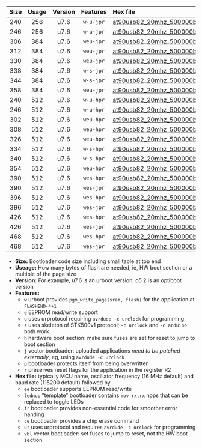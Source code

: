 |Size|Usage|Version|Features|Hex file|
|:-:|:-:|:-:|:-:|:--|
|240|256|u7.6|`w-u-jpr`|[at90usb82_20mhz_500000bps_ur_vbl.hex](https://raw.githubusercontent.com/stefanrueger/urboot/main//at90usb82_20mhz_500000bps_ur_vbl.hex)|
|246|256|u7.6|`w-u-jpr`|[at90usb82_20mhz_500000bps_lednop_ur_vbl.hex](https://raw.githubusercontent.com/stefanrueger/urboot/main//at90usb82_20mhz_500000bps_lednop_ur_vbl.hex)|
|306|384|u7.6|`weu-jpr`|[at90usb82_20mhz_500000bps_ee_ur_vbl.hex](https://raw.githubusercontent.com/stefanrueger/urboot/main//at90usb82_20mhz_500000bps_ee_ur_vbl.hex)|
|312|384|u7.6|`weu-jpr`|[at90usb82_20mhz_500000bps_ee_lednop_ur_vbl.hex](https://raw.githubusercontent.com/stefanrueger/urboot/main//at90usb82_20mhz_500000bps_ee_lednop_ur_vbl.hex)|
|330|384|u7.6|`weu-jpr`|[at90usb82_20mhz_500000bps_ee_lednop_fr_ur_vbl.hex](https://raw.githubusercontent.com/stefanrueger/urboot/main//at90usb82_20mhz_500000bps_ee_lednop_fr_ur_vbl.hex)|
|338|384|u7.6|`w-s-jpr`|[at90usb82_20mhz_500000bps_vbl.hex](https://raw.githubusercontent.com/stefanrueger/urboot/main//at90usb82_20mhz_500000bps_vbl.hex)|
|344|384|u7.6|`w-s-jpr`|[at90usb82_20mhz_500000bps_lednop_vbl.hex](https://raw.githubusercontent.com/stefanrueger/urboot/main//at90usb82_20mhz_500000bps_lednop_vbl.hex)|
|358|384|u7.6|`weu-jpr`|[at90usb82_20mhz_500000bps_ee_lednop_fr_ce_ur_vbl.hex](https://raw.githubusercontent.com/stefanrueger/urboot/main//at90usb82_20mhz_500000bps_ee_lednop_fr_ce_ur_vbl.hex)|
|240|512|u7.6|`w-u-hpr`|[at90usb82_20mhz_500000bps_ur.hex](https://raw.githubusercontent.com/stefanrueger/urboot/main//at90usb82_20mhz_500000bps_ur.hex)|
|246|512|u7.6|`w-u-hpr`|[at90usb82_20mhz_500000bps_lednop_ur.hex](https://raw.githubusercontent.com/stefanrueger/urboot/main//at90usb82_20mhz_500000bps_lednop_ur.hex)|
|302|512|u7.6|`weu-hpr`|[at90usb82_20mhz_500000bps_ee_ur.hex](https://raw.githubusercontent.com/stefanrueger/urboot/main//at90usb82_20mhz_500000bps_ee_ur.hex)|
|308|512|u7.6|`weu-hpr`|[at90usb82_20mhz_500000bps_ee_lednop_ur.hex](https://raw.githubusercontent.com/stefanrueger/urboot/main//at90usb82_20mhz_500000bps_ee_lednop_ur.hex)|
|326|512|u7.6|`weu-hpr`|[at90usb82_20mhz_500000bps_ee_lednop_fr_ur.hex](https://raw.githubusercontent.com/stefanrueger/urboot/main//at90usb82_20mhz_500000bps_ee_lednop_fr_ur.hex)|
|334|512|u7.6|`w-s-hpr`|[at90usb82_20mhz_500000bps.hex](https://raw.githubusercontent.com/stefanrueger/urboot/main//at90usb82_20mhz_500000bps.hex)|
|340|512|u7.6|`w-s-hpr`|[at90usb82_20mhz_500000bps_lednop.hex](https://raw.githubusercontent.com/stefanrueger/urboot/main//at90usb82_20mhz_500000bps_lednop.hex)|
|354|512|u7.6|`weu-hpr`|[at90usb82_20mhz_500000bps_ee_lednop_fr_ce_ur.hex](https://raw.githubusercontent.com/stefanrueger/urboot/main//at90usb82_20mhz_500000bps_ee_lednop_fr_ce_ur.hex)|
|390|512|u7.6|`wes-hpr`|[at90usb82_20mhz_500000bps_ee.hex](https://raw.githubusercontent.com/stefanrueger/urboot/main//at90usb82_20mhz_500000bps_ee.hex)|
|390|512|u7.6|`wes-jpr`|[at90usb82_20mhz_500000bps_ee_vbl.hex](https://raw.githubusercontent.com/stefanrueger/urboot/main//at90usb82_20mhz_500000bps_ee_vbl.hex)|
|396|512|u7.6|`wes-hpr`|[at90usb82_20mhz_500000bps_ee_lednop.hex](https://raw.githubusercontent.com/stefanrueger/urboot/main//at90usb82_20mhz_500000bps_ee_lednop.hex)|
|396|512|u7.6|`wes-jpr`|[at90usb82_20mhz_500000bps_ee_lednop_vbl.hex](https://raw.githubusercontent.com/stefanrueger/urboot/main//at90usb82_20mhz_500000bps_ee_lednop_vbl.hex)|
|426|512|u7.6|`wes-hpr`|[at90usb82_20mhz_500000bps_ee_lednop_fr.hex](https://raw.githubusercontent.com/stefanrueger/urboot/main//at90usb82_20mhz_500000bps_ee_lednop_fr.hex)|
|426|512|u7.6|`wes-jpr`|[at90usb82_20mhz_500000bps_ee_lednop_fr_vbl.hex](https://raw.githubusercontent.com/stefanrueger/urboot/main//at90usb82_20mhz_500000bps_ee_lednop_fr_vbl.hex)|
|468|512|u7.6|`wes-hpr`|[at90usb82_20mhz_500000bps_ee_lednop_fr_ce.hex](https://raw.githubusercontent.com/stefanrueger/urboot/main//at90usb82_20mhz_500000bps_ee_lednop_fr_ce.hex)|
|468|512|u7.6|`wes-jpr`|[at90usb82_20mhz_500000bps_ee_lednop_fr_ce_vbl.hex](https://raw.githubusercontent.com/stefanrueger/urboot/main//at90usb82_20mhz_500000bps_ee_lednop_fr_ce_vbl.hex)|

- **Size:** Bootloader code size including small table at top end
- **Useage:** How many bytes of flash are needed, ie, HW boot section or a multiple of the page size
- **Version:** For example, u7.6 is an urboot version, o5.2 is an optiboot version
- **Features:**
  + `w` urboot provides `pgm_write_page(sram, flash)` for the application at `FLASHEND-4+1`
  + `e` EEPROM read/write support
  + `u` uses urprotocol requiring `avrdude -c urclock` for programming
  + `s` uses skeleton of STK500v1 protocol; `-c urclock` and `-c arduino` both work
  + `h` hardware boot section: make sure fuses are set for reset to jump to boot section
  + `j` vector bootloader: uploaded applications *need to be patched externally*, eg, using `avrdude -c urclock`
  + `p` bootloader protects itself from being overwritten
  + `r` preserves reset flags for the application in the register R2
- **Hex file:** typically MCU name, oscillator frequency (16 MHz default) and baud rate (115200 default) followed by
  + `ee` bootloader supports EEPROM read/write
  + `lednop` "template" bootloader contains `mov rx,rx` nops that can be replaced to toggle LEDs
  + `fr` bootloader provides non-essential code for smoother error handing
  + `ce` bootloader provides a chip erase command
  + `ur` uses urprotocol and requires `avrdude -c urclock` for programming
  + `vbl` vector bootloader: set fuses to jump to reset, not the HW boot section
